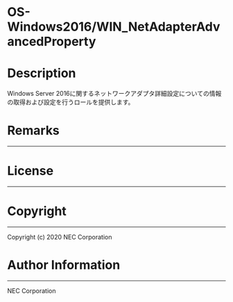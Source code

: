 OS-Windows2016/WIN_NetAdapterAdvancedProperty
=======================================================
# Description
Windows Server 2016に関するネットワークアダプタ詳細設定についての情報の取得および設定を行うロールを提供します。

# Remarks
-------

# License
-------

# Copyright
---------
Copyright (c) 2020 NEC Corporation

# Author Information
------------------
NEC Corporation
